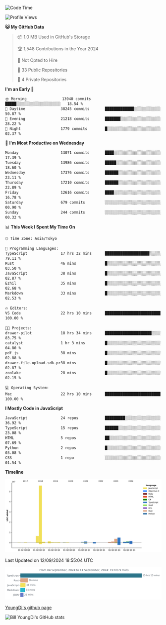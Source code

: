 <!--START_SECTION:waka-->
![Code Time](http://img.shields.io/badge/Code%20Time-945%20hrs%2024%20mins-blue)

![Profile Views](http://img.shields.io/badge/Profile%20Views-0-blue)

**🐱 My GitHub Data** 

> 📦 1.0 MB Used in GitHub's Storage 
 > 
> 🏆 1,548 Contributions in the Year 2024
 > 
> 🚫 Not Opted to Hire
 > 
> 📜 33 Public Repositories 
 > 
> 🔑 4 Private Repositories 
 > 
**I'm an Early 🐤** 

```text
🌞 Morning                13940 commits       █████░░░░░░░░░░░░░░░░░░░░   18.54 % 
🌆 Daytime                38245 commits       █████████████░░░░░░░░░░░░   50.87 % 
🌃 Evening                21218 commits       ███████░░░░░░░░░░░░░░░░░░   28.22 % 
🌙 Night                  1779 commits        █░░░░░░░░░░░░░░░░░░░░░░░░   02.37 % 
```
📅 **I'm Most Productive on Wednesday** 

```text
Monday                   13071 commits       ████░░░░░░░░░░░░░░░░░░░░░   17.39 % 
Tuesday                  13986 commits       █████░░░░░░░░░░░░░░░░░░░░   18.60 % 
Wednesday                17376 commits       ██████░░░░░░░░░░░░░░░░░░░   23.11 % 
Thursday                 17210 commits       ██████░░░░░░░░░░░░░░░░░░░   22.89 % 
Friday                   12616 commits       ████░░░░░░░░░░░░░░░░░░░░░   16.78 % 
Saturday                 679 commits         ░░░░░░░░░░░░░░░░░░░░░░░░░   00.90 % 
Sunday                   244 commits         ░░░░░░░░░░░░░░░░░░░░░░░░░   00.32 % 
```


📊 **This Week I Spent My Time On** 

```text
🕑︎ Time Zone: Asia/Tokyo

💬 Programming Languages: 
TypeScript               17 hrs 32 mins      ████████████████████░░░░░   79.11 % 
Rust                     46 mins             █░░░░░░░░░░░░░░░░░░░░░░░░   03.50 % 
JavaScript               38 mins             █░░░░░░░░░░░░░░░░░░░░░░░░   02.87 % 
Ezhil                    35 mins             █░░░░░░░░░░░░░░░░░░░░░░░░   02.68 % 
Markdown                 33 mins             █░░░░░░░░░░░░░░░░░░░░░░░░   02.53 % 

🔥 Editors: 
VS Code                  22 hrs 10 mins      █████████████████████████   100.00 % 

🐱‍💻 Projects: 
drawer-pilot             18 hrs 34 mins      █████████████████████░░░░   83.75 % 
catalyst                 1 hr 3 mins         █░░░░░░░░░░░░░░░░░░░░░░░░   04.80 % 
pdf_js                   38 mins             █░░░░░░░░░░░░░░░░░░░░░░░░   02.88 % 
drawer-file-upload-sdk-pr38 mins             █░░░░░░░░░░░░░░░░░░░░░░░░   02.87 % 
zoolake                  28 mins             █░░░░░░░░░░░░░░░░░░░░░░░░   02.15 % 

💻 Operating System: 
Mac                      22 hrs 10 mins      █████████████████████████   100.00 % 
```

**I Mostly Code in JavaScript** 

```text
JavaScript               24 repos            █████████░░░░░░░░░░░░░░░░   36.92 % 
TypeScript               15 repos            ██████░░░░░░░░░░░░░░░░░░░   23.08 % 
HTML                     5 repos             ██░░░░░░░░░░░░░░░░░░░░░░░   07.69 % 
Python                   2 repos             █░░░░░░░░░░░░░░░░░░░░░░░░   03.08 % 
CSS                      1 repo              ░░░░░░░░░░░░░░░░░░░░░░░░░   01.54 % 
```



**Timeline**

![Lines of Code chart](https://raw.githubusercontent.com/Youngdi/Youngdi/master/assets/bar_graph.png)


 Last Updated on 12/09/2024 18:55:04 UTC
<!--END_SECTION:waka-->

![wakatime](./images/stat.svg)

[YoungDi's github page](https://youngdi.github.io)

![Bill YoungDi's GitHub stats](https://github-readme-stats.vercel.app/api?username=youngdi&count_private=true&show_icons=true)
